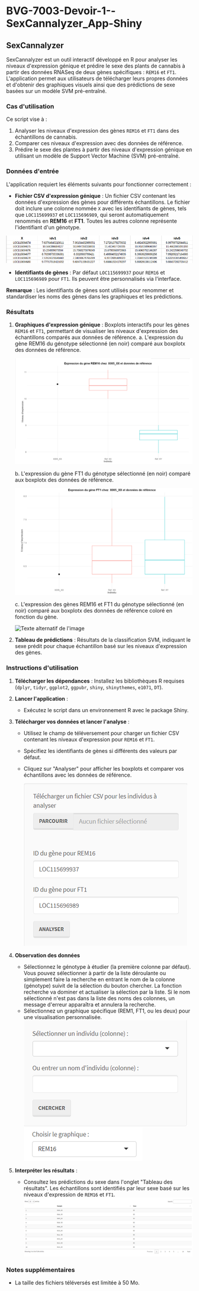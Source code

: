 # BVG-7003-Devoir-1--SexCannalyzer_App-Shiny

## SexCannalyzer

SexCannalyzer est un outil interactif développé en R pour analyser les niveaux d'expression génique et prédire le sexe des plants de cannabis à partir des données RNASeq de deux gènes spécifiques : `REM16` et `FT1`. L'application permet aux utilisateurs de télécharger leurs propres données et d'obtenir des graphiques visuels ainsi que des prédictions de sexe basées sur un modèle SVM pré-entraîné.

### Cas d'utilisation
Ce script vise à :
1. Analyser les niveaux d'expression des gènes `REM16` et `FT1` dans des échantillons de cannabis.
2. Comparer ces niveaux d'expression avec des données de référence.
3. Prédire le sexe des plantes à partir des niveaux d'expression génique en utilisant un modèle de Support Vector Machine (SVM) pré-entraîné.

### Données d'entrée
L'application requiert les éléments suivants pour fonctionner correctement :
- **Fichier CSV d'expression génique** :  Un fichier CSV contenant les données d'expression des gènes pour différents échantillons. Le fichier doit inclure une colonne nommée `X` avec les identifiants de gènes, tels que `LOC115699937` et `LOC115696989`, qui seront automatiquement renommés en **REM16** et **FT1**. Toutes les autres colonne représente l'identifiant d'un génotype.
  
![Texte alternatif de l'image](images/ex_tab_csv.png)

- **Identifiants de gènes** : Par défaut `LOC115699937` pour `REM16` et `LOC115696989` pour `FT1`. Ils peuvent être personnalisés via l'interface.
  
**Remarque** : Les identifiants de gènes sont utilisés pour renommer et standardiser les noms des gènes dans les graphiques et les prédictions.

### Résultats
1. **Graphiques d'expression génique** : Boxplots interactifs pour les gènes `REM16` et `FT1`, permettant de visualiser les niveaux d'expression des échantillons comparés aux données de référence.
   a. L'expression du gène REM16 du génotype sélectionné (en noir) comparé aux boxplotx des données de référence.
   
   ![Texte alternatif de l'image](images/rem16.png)
   
   b. L'expression du gène FT1 du génotype sélectionné (en noir) comparé aux boxplotx des données de référence.
   
   ![Texte alternatif de l'image](images/ft1.png)
   
   c. L'expression des gènes REM16 et FT1 du génotype sélectionné (en noir) comparé aux boxplotx des données de référence coloré en fonction du gène.

    ![Texte alternatif de l'image](images/rem16=ft1.png)

3. **Tableau de prédictions** : Résultats de la classification SVM, indiquant le sexe prédit pour chaque échantillon basé sur les niveaux d'expression des gènes.

### Instructions d'utilisation
1. **Télécharger les dépendances** : Installez les bibliothèques R requises (`dplyr`, `tidyr`, `ggplot2`, `ggpubr`, `shiny`, `shinythemes`, `e1071`, `DT`).

2. **Lancer l'application** :
   - Exécutez le script dans un environnement R avec le package Shiny.

3. **Télécharger vos données et lancer l'analyse** :
   - Utilisez le champ de téléversement pour charger un fichier CSV contenant les niveaux d'expression pour `REM16` et `FT1`.
   - Spécifiez les identifiants de gènes si différents des valeurs par défaut.
   - Cliquez sur "Analyser" pour afficher les boxplots et comparer vos échantillons avec les données de référence.

       ![Texte alternatif de l'image](images/etape1.png)

4. **Observation des données**
   - Sélectionnez le génotype à étudier (la première colonne par défaut). Vous pouvez sélectionner à partir de la liste déroulante ou simplement faire la recherche en entrant le nom de la colonne (génotype) suivit de la sélection du bouton chercher. La fonction recherche va dominer et actualiser la sélection par la liste. Si le nom sélectionné n'est pas dans la liste des noms des colonnes, un message d'erreur apparaîtra et annulera la recherche.
   - Sélectionnez un graphique spécifique (REM1, FT1, ou les deux) pour une visualisation personnalisée.
       ![Texte alternatif de l'image](images/etape2.png)
       ![Texte alternatif de l'image](images/etape3.png)

6. **Interpréter les résultats** :
   - Consultez les prédictions du sexe dans l'onglet "Tableau des résultats". Les échantillons sont identifiés par leur sexe basé sur les niveaux d'expression de `REM16` et `FT1`.
       ![Texte alternatif de l'image](images/tableau_model.png)

### Notes supplémentaires
- La taille des fichiers téléversés est limitée à 50 Mo.
